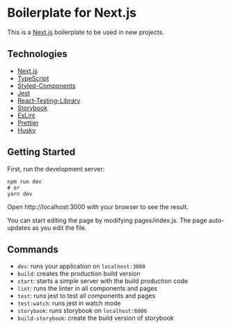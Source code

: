 # Boilerplate for Next.js

This is a [Next.js](https://nextjs.org/) boilerplate to be used in new projects.

## Technologies

- [Next.js](https://nextjs.org/)
- [TypeScript](https://www.typescriptlang.org/)
- [Styled-Components](https://www.styled-components.com/)
- [Jest](https://jestjs.io/)
- [React-Testing-Library](https://testing-library.com/)
- [Storybook](https://storybook.js.org/)
- [EsLint](https://eslint.org/)
- [Prettier](https://prettier.io/)
- [Husky](https://github.com/typicode/husky)

## Getting Started

First, run the development server:

```shell
npm run dev
# or
yarn dev
```

Open http://localhost:3000 with your browser to see the result.

You can start editing the page by modifying pages/index.js. The page auto-updates as you edit the file.

## Commands

- `dev`: runs your application on `localhost:3000`
- `build`: creates the production build version
- `start`: starts a simple server with the build production code
- `lint`: runs the linter in all components and pages
- `test`: runs jest to test all components and pages
- `test:watch`: runs jest in watch mode
- `storybook`: runs storybook on `localhost:6006`
- `build-storybook`: create the build version of storybook
